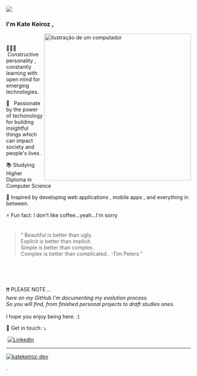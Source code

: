 

   
</h1>
  <img src="https://readme-typing-svg.herokuapp.com/?font=Righteous&size=35&center=true&vCenter=true&width=500&height=70&duration=4500&lines=Hello,+World!+🌎;+Welcome+to+my+GitHub+😊;" />
</h1>

  ### I'm Kate Keiroz ,
<img src="https://raw.githubusercontent.com/MicaelliMedeiros/micaellimedeiros/master/image/computer-illustration.png" alt="ilustração de um computador" min-width="400px" max-width="400px" width="400px" align="right">

<p align="left"> 
    <br>

  👩🏽‍💻 &nbsp;Constructive personality , constantly learning with open mind for emerging technologies.<br>
  
  💬 &nbsp; Passionate by the power of techonology for building insightful things which can impact society and people's lives . 
</p>
<p align="left">
  📚 Studying Higher Diploma in Computer Science
</p>
<p align="left">
 🎯 Inspired by developing web applications , mobile apps , and everything in between. 
</p>
⚡ Fun fact: I don't like coffee...yeah...I'm sorry

 <br>

<br>

 > " Beautiful is better than ugly.<br>
Explicit is better than implicit.<br>
Simple is better than complex.<br>
Complex is better than complicated.. -Tim Peters " 
 <br>

<br><br>
❗❗ PLEASE NOTE ...<br>
<em>here on my GitHub I'm documenting my evolution process.<br>
So you will find, from finished personal projects to draft studies ones.</em>
<br><br>
I hope you enjoy being here. :)

<p align="left">
  💌 Get in touch: &#x2935;
</p>

<p align="left">
  <a href=mailto:“katekeiroz@gmail.com” title="Gmail">
  <img src="https://img.shields.io/badge/-Gmail-FF0000?style=flat-square&labelColor=FF0000&logo=gmail&logoColor=white&link=LINK-DO-SEU-GMAIL" alt=""/></a>
  <a href="https://www.linkedin.com/in/katekeiroz/" title="LinkedIn">
  <img src="https://img.shields.io/badge/-Linkedin-0e76a8?style=flat-square&logo=Linkedin&logoColor=white&link=LINK-DO-SEU-LINKEDIN" alt="LinkedIn"/></a>
  
</p>



---

[![katekeiroz-dev](https://github-readme-stats.vercel.app/api/top-langs/?username=katekeiroz-dev&hide=html&layout=compact&theme=default)](https://github.com/anuraghazra/github-readme-stats)


 
<!---
katekeiroz-dev/katekeiroz-dev is a ✨ special ✨ repository because its `README.md` (this file) appears on your GitHub profile.
You can click the Preview link to take a look at your changes.
--->
.
